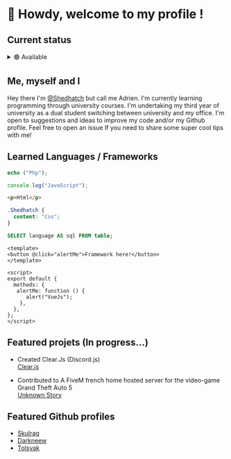 # 🦝 Howdy, welcome to my profile !


## Current status

<details>
  <summary>🟢 Available</summary><br>
  
 > I am currently available !

</details>

## Me, myself and I

Hey there I'm [@Shedhatch](https://github.com/Shedhatch) but call me Adrien. 
I'm currently learning programming through university courses. I'm undertaking my third year of university as a dual student switching between university and my office. 
I'm open to suggestions and ideas to improve my code and/or my Github profile. Feel free to open an issue If you need to share some super cool tips with me!


## Learned Languages / Frameworks

```php
echo ("Php");
```
```js
console.log("JavaScript");
```
```html
<p>Html</p>
```
```css
.Shedhatch {
  content: "Css";
}
```
```sql
SELECT language AS sql FROM table;
```
```vue
<template>
<button @click="alertMe">Framework here!</button>
</template>

<script>
export default {
  methods: {
   alertMe: function () {
      alert("VueJs");
    },
  },
};
</script>
```
## Featured projets (In progress...)

- Created Clear.Js (Discord.js)<br>
<a href=https://github.com/Shedhatch/Clear>Clear.js </a>

- Contributed to A FiveM french home hosted server for the video-game Grand Theft Auto 5<br>
<a href=https://github.com/Skulrag/unknown-story>Unknown Story </a>

## Featured Github profiles

- <a href=https://github.com/Skulrag>Skulrag </a>
- <a href=https://github.com/Darkneew>Darkneew </a>
- <a href=https://github.com/TPJEEMIAGE>Tolsyak </a>
